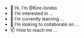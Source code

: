 - 👋 Hi, I’m @Kire-Iorebo
- 👀 I’m interested in ...
- 🌱 I’m currently learning ...
- 💞️ I’m looking to collaborate on ...
- 📫 How to reach me ...

<!---
Kire-Iorebo/Kire-Iorebo is a ✨ special ✨ repository because its `README.md` (this file) appears on your GitHub profile.
You can click the Preview link to take a look at your changes.
--->
